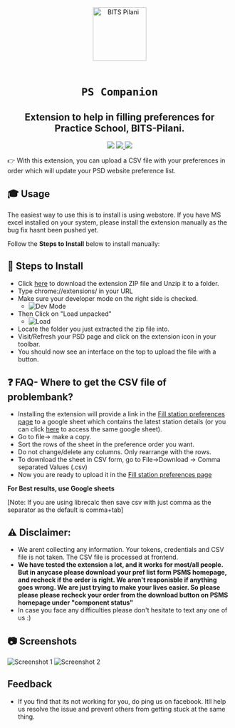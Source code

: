 <div align="center">
    <a href="http://psd.bits-pilani.ac.in/">
        <img src="./icons/favicon-128.png" alt="BITS Pilani" width="120" height="120" />
    </a>
    <br /><br />
    <h1><code>PS Companion</code></h1>

<h2>Extension to help in filling preferences for Practice School, BITS-Pilani.</h2>

<!-- [![Visits Badge](https://badges.pufler.dev/visits/Joe2k/PS-Companion?style=for-the-badge&color=red)](https://github.com/Joe2k/PS-Companion)

[![Web Store Badge](https://img.shields.io/chrome-web-store/v/jaleeakcpipiimnpmbjlimcgmojdjdad?style=for-the-badge)](https://chrome.google.com/webstore/detail/ps-companion/jaleeakcpipiimnpmbjlimcgmojdjdad)

[![Updated Badge](https://badges.pufler.dev/updated/Joe2k/PS-Companion?style=for-the-badge)](https://github.com/Joe2k/PS-Companion) -->

<p float="left">
<a href="https://github.com/Joe2k/PS-Companion">
<img src="https://badges.pufler.dev/visits/Joe2k/PS-Companion?style=for-the-badge&color=red" /></a>
<a href="https://chrome.google.com/webstore/detail/ps-companion/jaleeakcpipiimnpmbjlimcgmojdjdad">
<img src="https://img.shields.io/chrome-web-store/v/jaleeakcpipiimnpmbjlimcgmojdjdad?style=for-the-badge" /> </a>
<a href="https://github.com/Joe2k/PS-Companion">
<img src="https://badges.pufler.dev/updated/Joe2k/PS-Companion?style=for-the-badge"  /></a>
</p>

<!-- ![GitHub stars](https://img.shields.io/github/stars/mehulmpt/ps-extender?style=social)
![GitHub watchers](https://img.shields.io/github/watchers/mehulmpt/ps-extender?label=Watch&style=social) -->

</div>

👉 With this extension, you can upload a CSV file with your preferences in order which will update your PSD website preference list.

## 🎓 Usage

The easiest way to use this is to install is using webstore. If you have MS excel installed on your system, please install the extension manually as the bug fix hasnt been pushed yet.

Follow the <strong>Steps to Install</strong> below to install manually:

## :pushpin: Steps to Install

-   Click [here](https://github.com/Joe2k/PS-Companion/raw/master/psCompanion.zip) to download the extension ZIP file and Unzip it to a folder.
-   Type chrome://extensions/ in your URL
-   Make sure your developer mode on the right side is checked.
    -   ![Dev Mode](resources/devmode.png)
-   Then Click on "Load unpacked"
    -   ![Load](resources/load.png)
-   Locate the folder you just extracted the zip file into.
-   Visit/Refresh your PSD page and click on the extension icon in your toolbar.
-   You should now see an interface on the top to upload the file with a button.

## :question: FAQ- Where to get the CSV file of problembank?

-   Installing the extension will provide a link in the [Fill station preferences page](http://psd.bits-pilani.ac.in/Student/StudentStationPreference.aspx) to a google sheet which contains the latest station details (or you can click [here](https://docs.google.com/spreadsheets/d/1oNBnFrHKRKSzEYrBkupsHHwZmpyOwM8KbdX4kddzdts/edit?fbclid=IwAR066oc3-wN1oqfnTM0Bh-nicHeG58XNIWGL-fRgcpR8Xf3eiN35csT0uik#gid=1761582184) to access the same google sheet).
-   Go to file-> make a copy.
-   Sort the rows of the sheet in the preference order you want.
-   Do not change/delete any columns. Only rearrange with the rows.
-   To download the sheet in CSV form, go to File->Download -> Comma separated Values (.csv)
-   Now you are ready to upload it in the [Fill station preferences page](http://psd.bits-pilani.ac.in/Student/StudentStationPreference.aspx)

**For Best results, use Google sheets**

[Note: If you are using librecalc then save csv with just comma as the separator as the default is comma+tab]

## :warning: Disclaimer:

-   We arent collecting any information. Your tokens, credentials and CSV file is not taken. The CSV file is processed at frontend.
-   **We have tested the extension a lot, and it works for most/all people. But in anycase please download your pref list form PSMS homepage, and recheck if the order is right. We aren't responisble if anything goes wrong. We are just trying to make your lives easier. So please please please recheck your order from the download button on PSMS homepage under "component status"**
-   In case you face any difficulties please don't hesitate to text any one of us :)

## :camera: Screenshots

![Screenshot 1](resources/SS1.png)
![Screenshot 2](resources/SS2.png)

## Feedback

-   If you find that its not working for you, do ping us on facebook. Itll help us resolve the issue and prevent others from getting stuck at the same thing.
